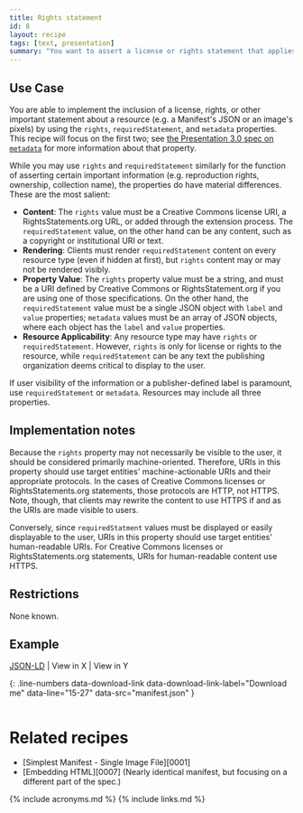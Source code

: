 ```yaml
---
title: Rights statement
id: 8
layout: recipe
tags: [text, presentation]
summary: "You want to assert a license or rights statement that applies to the content of the resource, such as the JSON of a Manifest or the pixels of an image."
---
```


## Use Case

You are able to implement the inclusion of a license, rights, or other important statement about a resource (e.g. a Manifest's JSON or an image's pixels) by using the `rights`, `requiredStatement`, and `metadata` properties. This recipe will focus on the first two; see [the Presentation 3.0 spec on `metadata`](https://iiif.io/api/presentation/3.0/#metadata) for more information about that property.

While you may use `rights` and `requiredStatement` similarly for the function of asserting certain important information (e.g. reproduction rights, ownership, collection name), the properties do have material differences. These are the most salient:
+ **Content**: The `rights` value must be a Creative Commons license URI, a RightsStatements.org URL, or added through the extension process. The `requiredStatement` value, on the other hand can be any content, such as a copyright or institutional URI or text.
+ **Rendering**: Clients must render `requiredStatement` content on every resource type (even if hidden at first), but `rights` content may or may not be rendered visibly.
+ **Property Value**: The `rights` property value must be a string, and must be a URI defined by Creative Commons or RightsStatement.org if you are using one of those specifications. On the other hand, the `requiredStatement` value must be a single JSON object with `label` and `value` properties; `metadata` values must be an array of JSON objects, where each object has the `label` and `value` properties.
+ **Resource Applicability**: Any resource type may have `rights` or `requiredStatement`. However, `rights` is only for license or rights to the resource, while `requiredStatement` can be any text the publishing organization deems critical to display to the user.

If user visibility of the information or a publisher-defined label is paramount, use `requiredStatement` or `metadata`. Resources may include all three properties.

## Implementation notes

Because the `rights` property may not necessarily be visible to the user, it should be considered primarily machine-oriented. Therefore, URIs in this property should use target entities' machine-actionable URIs and their appropriate protocols. In the cases of Creative Commons licenses or RightsStatements.org statements, those protocols are HTTP, not HTTPS. Note, though, that clients may rewrite the content to use HTTPS if and as the URIs are made visible to users.

Conversely, since `requiredStatment` values must be displayed or easily displayable to the user, URIs in this property should use target entities' human-readable URIs. For Creative Commons licenses or RightsStatements.org statements, URIs for human-readable content use HTTPS.

## Restrictions

None known.

## Example

[JSON-LD](manifest.json) | View in X | View in Y 

{: .line-numbers data-download-link data-download-link-label="Download me" data-line="15-27" data-src="manifest.json" }
```json
```

# Related recipes

* [Simplest Manifest - Single Image File][0001]
* [Embedding HTML][0007] (Nearly identical manifest, but focusing on a different part of the spec.)

{% include acronyms.md %}
{% include links.md %}

